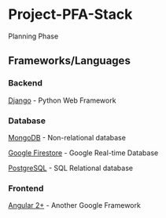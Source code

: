# Project-PFA-Stack

Planning Phase

## Frameworks/Languages

### Backend
[Django](https://www.djangoproject.com/) - Python Web Framework

### Database
[MongoDB](https://www.mongodb.com/) - Non-relational database

[Google Firestore](https://firebase.google.com/docs/firestore/) - Google Real-time Database

[PostgreSQL](https://www.postgresql.org/) - SQL Relational database 

### Frontend
[Angular 2+](https://angular.io/) - Another Google Framework
